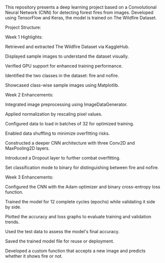 This repository presents a deep learning project based on a Convolutional Neural Network (CNN) for detecting forest fires from images. Developed using TensorFlow and Keras, the model is trained on The Wildfire Dataset.

Project Structure:

Week 1 Highlights:

Retrieved and extracted The Wildfire Dataset via KaggleHub.

Displayed sample images to understand the dataset visually.

Verified GPU support for enhanced training performance.

Identified the two classes in the dataset: fire and nofire.

Showcased class-wise sample images using Matplotlib.

Week 2 Enhancements:

Integrated image preprocessing using ImageDataGenerator.

Applied normalization by rescaling pixel values.

Configured data to load in batches of 32 for optimized training.

Enabled data shuffling to minimize overfitting risks.

Constructed a deeper CNN architecture with three Conv2D and MaxPooling2D layers.

Introduced a Dropout layer to further combat overfitting.

Set classification mode to binary for distinguishing between fire and nofire.

Week 3 Enhancements:

Configured the CNN with the Adam optimizer and binary cross-entropy loss function.

Trained the model for 12 complete cycles (epochs) while validating it side by side.

Plotted the accuracy and loss graphs to evaluate training and validation trends.

Used the test data to assess the model's final accuracy.

Saved the trained model file for reuse or deployment.

Developed a custom function that accepts a new image and predicts whether it shows fire or not.
